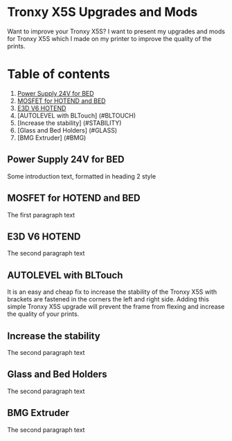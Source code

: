 # Tronxy X5S Upgrades and Mods

Want to improve your Tronxy X5S? I want to present my upgrades and mods for Tronxy X5S which 
I made on my printer to improve the quality of the prints.

# Table of contents
1. [Power Supply 24V for BED](#BEDSUPPLY)
2. [MOSFET for HOTEND and BED](#MOSFET)
3. [E3D V6 HOTEND](#E3D)
4. [AUTOLEVEL with BLTouch] (#BLTOUCH)
5. [Increase the stability] (#STABILITY)
6. [Glass and Bed Holders] (#GLASS)
7. [BMG Extruder] (#BMG)


## Power Supply 24V for BED <a name="BEDSUPPLY"></a>
Some introduction text, formatted in heading 2 style

## MOSFET for HOTEND and BED <a name="MOSFET"></a>
The first paragraph text

## E3D V6 HOTEND <a name="E3D"></a>
The second paragraph text

## AUTOLEVEL with BLTouch <a name="BLTOUCH"></a>
It is an easy and cheap fix to increase the stability of the Tronxy X5S with brackets are fastened in the corners the left and right side. 
Adding this simple Tronxy X5S upgrade will prevent the frame from flexing and increase the quality of your prints.

## Increase the stability <a name="STABILITY"></a>
The second paragraph text

## Glass and Bed Holders <a name="GLASS"></a>
The second paragraph text

## BMG Extruder <a name="BMG"></a>
The second paragraph text
